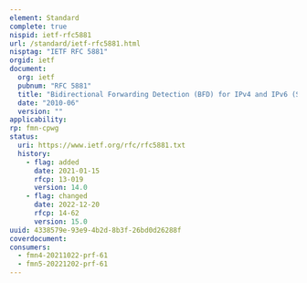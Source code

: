 ```yaml
---
element: Standard
complete: true
nispid: ietf-rfc5881
url: /standard/ietf-rfc5881.html
nisptag: "IETF RFC 5881"
orgid: ietf
document:
  org: ietf
  pubnum: "RFC 5881"
  title: "Bidirectional Forwarding Detection (BFD) for IPv4 and IPv6 (Single Hop)"
  date: "2010-06"
  version: ""
applicability:
rp: fmn-cpwg
status:
  uri: https://www.ietf.org/rfc/rfc5881.txt
  history: 
    - flag: added
      date: 2021-01-15
      rfcp: 13-019
      version: 14.0
    - flag: changed
      date: 2022-12-20
      rfcp: 14-62
      version: 15.0
uuid: 4338579e-93e9-4b2d-8b3f-26bd0d26288f
coverdocument:
consumers:
  - fmn4-20211022-prf-61
  - fmn5-20221202-prf-61
---
```

